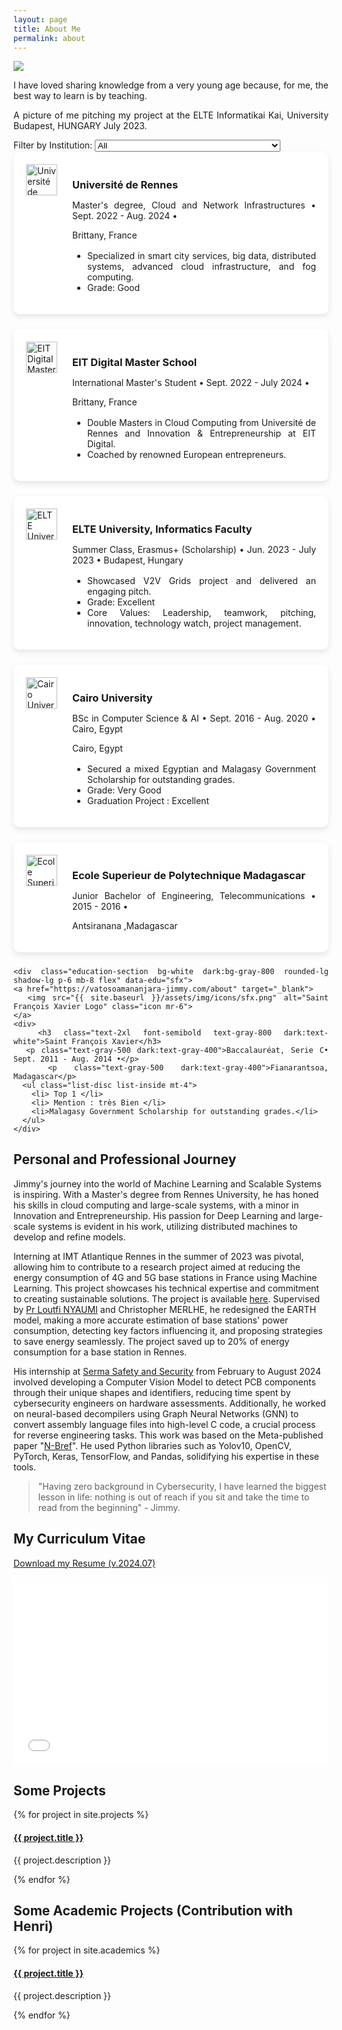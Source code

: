 ```yaml
---
layout: page
title: About Me
permalink: about
---
```


<div style="text-align: justify">

<img class="mx-auto !mb-0" src="{{site.baseurl}}/assets/img/nature.jpg">
<p class="!py-0 !mb-0 dark:text-slate-300">I have loved sharing knowledge from a very young age because, for me, the best way to learn is by teaching.</p>
<p class="text-gray-500 dark:text-slate-400 !py-0 !mt-0 !text-xs">A picture of me pitching my project at the ELTE Informatikai Kai, University Budapest, HUNGARY July 2023.</p>

<section id="filters" class="my-8">
  <!-- Education-Specific Filters -->
  <label for="edu-filter" class="text-gray-700 dark:text-white">Filter by Institution:</label>
  <select id="edu-filter" class="filter-dropdown" onchange="filterEducation()">
    <option value="all">All</option>
    <option value="rennes">Université de Rennes</option>
    <option value="eit">EIT Digital</option>
    <option value="elte">ELTE University</option>
    <option value="cairo univerisity">Cairo University</option>
    <option value="pEcole Superieur Polytech">Ecole Superieur de Politechnique Madagascar</option>
    <option value="sfx">Saint François Xavier</option>
  </select>
</section>

<section id="education" class="my-8">
  <div class="timeline-line"></div> <!-- Blue timeline line -->

  <!-- Université de Rennes -->
  <div class="education-section bg-white dark:bg-gray-800 rounded-lg shadow-lg p-6 mb-8 flex" data-edu="rennes">
    <a href="http://cni.istic.univ-rennes1.fr/" target="_blank">
      <img src="{{ site.baseurl }}/assets/img/icons/cni.png" alt="Université de Rennes Logo" class="icon mr-6">
    </a>
    <div>
      <h3 class="text-2xl font-semibold text-gray-800 dark:text-white">Université de Rennes</h3>
      <p class="text-gray-500 dark:text-gray-400">Master's degree, Cloud and Network Infrastructures • Sept. 2022 - Aug. 2024 •</p>
      <p class="text-gray-500 dark:text-gray-400">Brittany, France</p>
      <ul class="list-disc list-inside mt-4">
        <li>Specialized in smart city services, big data, distributed systems, advanced cloud infrastructure, and fog computing.</li>
        <li>Grade: Good</li>
      </ul>
    </div>
  </div>

  <!-- EIT Digital -->
  <div class="education-section bg-white dark:bg-gray-800 rounded-lg shadow-lg p-6 mb-8 flex" data-edu="eit">
    <a href="https://masterschool.eitdigital.eu/" target="_blank">
      <img src="{{ site.baseurl }}/assets/img/icons/eit.png" alt="EIT Digital Master School Logo" class="icon mr-6">
    </a>
    <div>
      <h3 class="text-2xl font-semibold text-gray-800 dark:text-white">EIT Digital Master School</h3>
      <p class="text-gray-500 dark:text-gray-400">International Master's Student • Sept. 2022 - July 2024 •</p>
      <p class="text-gray-500 dark:text-gray-400">Brittany, France</p>
      <ul class="list-disc list-inside mt-4">
        <li>Double Masters in Cloud Computing from Université de Rennes and Innovation & Entrepreneurship at EIT Digital.</li>
        <li>Coached by renowned European entrepreneurs.</li>
      </ul>
    </div>
  </div>
  <!-- ELTE University -->
  <div class="education-section bg-white dark:bg-gray-800 rounded-lg shadow-lg p-6 mb-8 flex" data-edu="elte">
  <a href="https://www.elte.hu/en/" target="_blank">
    <img src="{{ site.baseurl }}/assets/img/icons/elte.png" alt="ELTE University Logo" class="icon mr-6">
  </a>
  <div>
    <h3 class="text-2xl font-semibold text-gray-800 dark:text-white">ELTE University, Informatics Faculty</h3>
    <p class="text-gray-500 dark:text-gray-400">Summer Class, Erasmus+ (Scholarship) • Jun. 2023 - July 2023 • Budapest, Hungary</p>
    <ul class="list-disc list-inside mt-4">
      <li>Showcased V2V Grids project and delivered an engaging pitch.</li>
      <li>Grade: Excellent</li>
      <li>Core Values: Leadership, teamwork, pitching, innovation, technology watch, project management.</li>
    </ul>
  </div>
</div>

  <!-- Cairo University -->
 <div class="education-section bg-white dark:bg-gray-800 rounded-lg shadow-lg p-6 mb-8 flex" data-edu="cairo univerisity">
    <a href="https://fcai.cu.edu.eg/" target="_blank">
      <img src="{{ site.baseurl }}/assets/img/icons/fcai.png" alt="Cairo University Logo" class="icon mr-6">
    </a>
    <div>
      <h3 class="text-2xl font-semibold text-gray-800 dark:text-white">Cairo University</h3>
      <p class="text-gray-500 dark:text-gray-400">BSc in Computer Science & AI • Sept. 2016 - Aug. 2020 • Cairo, Egypt</p>
      <p class="text-gray-500 dark:text-gray-400">Cairo, Egypt</p>
      <ul class="list-disc list-inside mt-4">
        <li>Secured a mixed Egyptian and Malagasy Government Scholarship for outstanding grades.</li>
        <li>Grade: Very Good</li>
        <li>Graduation Project : Excellent</li>
      </ul>
    </div>
  </div>

  <!-- Ecole Superieur de Polytechnique Madagascar -->
   <div class="education-section bg-white dark:bg-gray-800 rounded-lg shadow-lg p-6 mb-8 flex" data-edu="Ecole Superieur Polytech">
    <a href="https://www.polytechnique.mg/" target="_blank">
      <img src="{{ site.baseurl }}/assets/img/icons/espa.png" alt="Ecole Superieur de Polytechnique Madagascar Logo" class="icon mr-6">
    </a>
    <div>
      <h3 class="text-2xl font-semibold text-gray-800 dark:text-white">Ecole Superieur de Polytechnique Madagascar</h3>
      <p class="text-gray-500 dark:text-gray-400">Junior Bachelor of Engineering, Telecommunications • 2015 - 2016 •</p>
      <p class="text-gray-500 dark:text-gray-400">Antsiranana ,Madagascar</p>
    </div>
  </div>

  <!-- Saint François Xavier -->
    <div class="education-section bg-white dark:bg-gray-800 rounded-lg shadow-lg p-6 mb-8 flex" data-edu="sfx">
    <a href="https://vatosoamananjara-jimmy.com/about" target="_blank">
      <img src="{{ site.baseurl }}/assets/img/icons/sfx.png" alt="Saint François Xavier Logo" class="icon mr-6">
    </a>
    <div>
      <h3 class="text-2xl font-semibold text-gray-800 dark:text-white">Saint François Xavier</h3>
      <p class="text-gray-500 dark:text-gray-400">Baccalauréat, Serie C• Sept. 2011 - Aug. 2014 •</p>
      <p class="text-gray-500 dark:text-gray-400">Fianarantsoa, Madagascar</p>
      <ul class="list-disc list-inside mt-4">
        <li> Top 1 </li>
        <li> Mention : très Bien </li>
        <li>Malagasy Government Scholarship for outstanding grades.</li>
      </ul>
    </div>
  </div>

</section>

<script>
  function filterEducation() {
    const selectedEdu = document.getElementById("edu-filter").value;
    const educationSections = document.querySelectorAll(".education-section");

    educationSections.forEach(section => {
      const eduTag = section.getAttribute("data-edu");

      if (selectedEdu === "all" || eduTag === selectedEdu) {
        section.style.display = "block";
      } else {
        section.style.display = "none";
      }
    });
  }
</script>

<style>
  .icon {
    width: 50px;
    height: 50px;
    object-fit: contain;
    margin-right: 1.5rem; /* Adjust spacing between logo and content */
  }

  .education-section {
    display: flex;
    align-items: flex-start;
    padding: 20px;
    border-radius: 10px;
    box-shadow: 0 4px 10px rgba(0, 0, 0, 0.1);
    margin-bottom: 1.5rem;
    background-color: white;
  }

  h3 {
    margin-bottom: 0.5rem;
  }

  ul {
    margin-top: 1rem;
  }

  .list-disc {
    list-style-type: disc;
  }

  .list-inside {
    padding-left: 1.5rem;
  }
</style>


<section id="major-projects">
  <h2 class="dark:text-stone-200 mt-32">Personal and Professional Journey</h2>
  <div class="project-content">
    <p class="dark:text-stone-300">
      Jimmy's journey into the world of Machine Learning and Scalable Systems is inspiring. With a Master's degree from Rennes University, he has honed his skills in cloud computing and large-scale systems, with a minor in Innovation and Entrepreneurship. His passion for Deep Learning and large-scale systems is evident in his work, utilizing distributed machines to develop and refine models.
    </p>
    <p class="dark:text-stone-300">
      Interning at IMT Atlantique Rennes in the summer of 2023 was pivotal, allowing him to contribute to a research project aimed at reducing the energy consumption of 4G and 5G base stations in France using Machine Learning. This project showcases his technical expertise and commitment to creating sustainable solutions. The project is available <a class="text-gray-500 dark:text-stone-300" href="https://github.com/Jimmy586/Cellular_Base_Stations_Power_Consumption_Analysis" target="_blank">here</a>. Supervised by <a class="text-gray-500 dark:text-stone-300" href="https://www.imt-atlantique.fr/en/person/loutfi-nuaymi" target="_blank">Pr Loutfi NYAUMI</a> and Christopher MERLHE, he redesigned the EARTH model, making a more accurate estimation of base stations' power consumption, detecting key factors influencing it, and proposing strategies to save energy seamlessly. The project saved up to 20% of energy consumption for a base station in Rennes.
    </p>
    <p class="dark:text-stone-300">
      His internship at <a class="text-gray-500 dark:text-stone-300" href="https://www.serma-safety-security.com/en/" target="_blank">Serma Safety and Security</a> from February to August 2024 involved developing a Computer Vision Model to detect PCB components through their unique shapes and identifiers, reducing time spent by cybersecurity engineers on hardware assessments. Additionally, he worked on neural-based decompilers using Graph Neural Networks (GNN) to convert assembly language files into high-level C code, a crucial process for reverse engineering tasks. This work was based on the Meta-published paper "<a class="text-gray-500 dark:text-stone-300" href="https://ai.meta.com/blog/introducing-n-bref-a-neural-based-decompiler-framework/" target="_blank">N-Bref</a>". He used Python libraries such as Yolov10, OpenCV, PyTorch, Keras, TensorFlow, and Pandas, solidifying his expertise in these tools.
    </p>
  </div>
</section>

<blockquote class="!py-0 !mb-0 dark:text-slate-300">
  "Having zero background in Cybersecurity, I have learned the biggest lesson in life: nothing is out of reach if you sit and take the time to read from the beginning" - Jimmy.
</blockquote>



<h2 class="dark:text-stone-200">My Curriculum Vitae</h2>
<p><a href="{{site.baseurl}}/assets/raw/RESUME.pdf" class="dark:text-stone-300" target="_blank">Download my Resume (v.2024.07)</a></p>
<iframe src="{{site.baseurl}}/assets/js/viewer/viewer.html?file={{site.baseurl}}/assets/raw/RESUME.pdf" width="100%" height="300px" style="border: none;"></iframe>

<h2 class="dark:text-stone-200">Some Projects</h2>
<div>
  {% for project in site.projects %}
    <div>
      <h4><a class="!mb-0" href="{{ project.link }}" class="dark:text-stone-300" target="_blank">{{ project.title }}</a></h4>
      <p class="text-md text-stone-500 dark:text-stone-300 !mt-0">{{ project.description }}</p>
    </div>
  {% endfor %}
</div>

<h2 class="dark:text-stone-200">Some Academic Projects (Contribution with Henri)</h2>
<div>
  {% for project in site.academics %}
    <div>
      <h4><a class="!mb-0" href="{{ project.link }}" class="dark:text-stone-300" target="_blank">{{ project.title }}</a></h4>
      <p class="text-md text-stone-500 dark:text-stone-300 !mt-0">{{ project.description }}</p>
    </div>
  {% endfor %}
</div>

</div>
